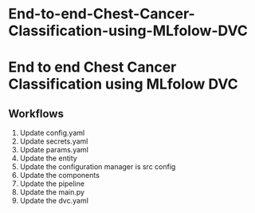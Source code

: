 # End-to-end-Chest-Cancer-Classification-using-MLfolow-DVC
# End to end Chest Cancer Classification using MLfolow DVC

## Workflows

1. Update config.yaml
2. Update secrets.yaml 
3. Update params.yaml
4. Update the entity
5. Update the configuration manager is src config
6. Update the components
7. Update the pipeline
8. Update the main.py
9. Update the dvc.yaml


